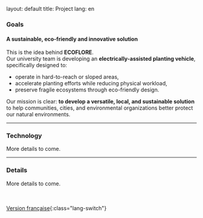 
layout: default
title: Project
lang: en

### Goals

#### A sustainable, eco-friendly and innovative solution

This is the idea behind **ECOFLORE**.  
Our university team is developing an **electrically-assisted planting vehicle**, specifically designed to:

- operate in hard-to-reach or sloped areas,
- accelerate planting efforts while reducing physical workload,
- preserve fragile ecosystems through eco-friendly design.

Our mission is clear: **to develop a versatile, local, and sustainable solution** to help communities, cities, and environmental organizations better protect our natural environments.

---

### Technology

More details to come.

---

### Details


More details to come.

<br><br>
 [Version française](../fr/projet.html){:class="lang-switch"}
